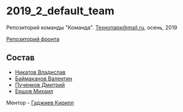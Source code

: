 # 2019_2_default_team
Репозиторий команды "Команда". Технопарк@mail.ru, осень, 2019

[Репозиторий фронта](https://github.com/frontend-park-mail-ru/2019_2_default_team)

## Состав
- [Никатов Владислав](https://github.com/nikatov)
- [Баймаканов Валентин](https://github.com/ionnia)
- [Пученков Дмитрий](https://github.com/InNomineMortis)
- [Ершов Михаил](https://github.com/maershov)

Ментор - [Гаджиев Кирилл](https://github.com/kirBMSTU)

